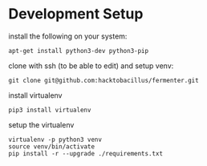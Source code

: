 Development Setup
=================
install the following on your system:
```
apt-get install python3-dev python3-pip
```

clone with ssh (to be able to edit) and setup venv:
```
git clone git@github.com:hacktobacillus/fermenter.git
```

install virtualenv
```
pip3 install virtualenv
```

setup the virtualenv
```
virtualenv -p python3 venv
source venv/bin/activate
pip install -r --upgrade ./requirements.txt
```


